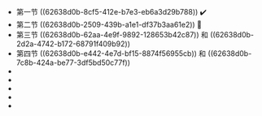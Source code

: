 - 第一节  ((62638d0b-8cf5-412e-b7e3-eb6a3d29b788)) ✔️
- 第二节 ((62638d0b-2509-439b-a1e1-df37b3aa61e2)) 📌
- 第三节 ((62638d0b-62aa-4e9f-9892-128653b42c87)) 和 ((62638d0b-2d2a-4742-b172-68791f409b92))
- 第四节 ((62638d0b-e442-4e7d-bf15-8874f56955cb)) 和 ((62638d0b-7c8b-424a-be77-3df5bd50c77f))
-
-
-
-
-